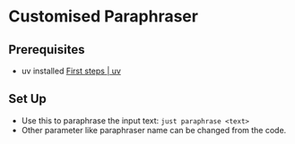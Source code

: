 # Customised Paraphraser

## Prerequisites

- uv installed [First steps | uv](https://docs.astral.sh/uv/getting-started/first-steps/)

## Set Up

- Use this to paraphrase the input text: ```just paraphrase <text>```
- Other parameter like paraphraser name can be changed from the code.
